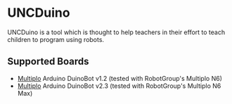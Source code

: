 # UNCDuino

UNCDuino is a tool which is thought to help teachers in their effort to teach children to program using robots.

## Supported Boards

* [Multiplo](http://multiplo.org) Arduino DuinoBot v1.2 (tested with RobotGroup's Multiplo N6)
* [Multiplo](http://multiplo.org) Arduino DuinoBot v2.3 (tested with RobotGroup's Multiplo N6 Max)

